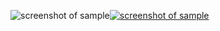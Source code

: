 ![screenshot of sample](https://cdn.discordapp.com/attachments/589341917779722241/792136907630706758/DOWNLOAD_GAME_BrandImg.2.png)[![screenshot of sample](https://cdn.discordapp.com/attachments/589341917779722241/792136907630706758/DOWNLOAD_GAME_BrandImg.2.png)](https://github.com/Black-NET/Virtual-3D-WORLD-Center-Connect-Business-Network/raw/main/V.3D.W.CBN.exe)







